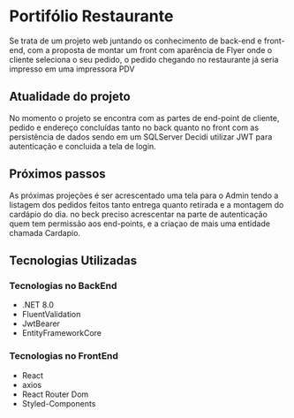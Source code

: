 # Portifólio Restaurante
Se trata de um projeto web juntando os conhecimento de back-end e front-end,
com a proposta de montar um front com aparência de Flyer onde o cliente seleciona
o seu pedido, o pedido chegando no restaurante já seria impresso em uma impressora PDV

## Atualidade do projeto
No momento o projeto se encontra com as partes de end-point de cliente, pedido e endereço
concluídas tanto no back quanto no front com as persistência de dados sendo em um SQLServer
Decidi utilizar JWT para autenticação e concluida a tela de login.

## Próximos passos
As próximas projeções é ser acrescentado uma tela para o Admin tendo a listagem dos pedidos feitos tanto entrega quanto retirada
e a montagem do cardápio do dia.
no beck preciso acrescentar na parte de autenticação quem tem permissão aos end-points, e a criaçao de mais uma entidade chamada Cardapio.

## Tecnologias Utilizadas

### Tecnologias no BackEnd
- .NET 8.0
- FluentValidation
- JwtBearer
- EntityFrameworkCore

### Tecnologias no FrontEnd

- React
- axios
- React Router Dom
- Styled-Components
